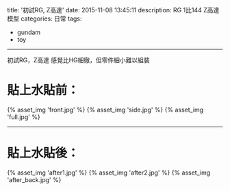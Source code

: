 title: '初試RG, Z高達'
date: 2015-11-08 13:45:11
description: RG 1比144 Z高達模型
categories: 日常
tags:
- gundam
- toy
---

初試RG，Z高達
感覺比HG細徹，但零件細小難以組裝

# 貼上水貼前：

{% asset_img 'front.jpg' %}
{% asset_img 'side.jpg' %}
{% asset_img 'full.jpg' %}

-----------

# 貼上水貼後：


{% asset_img 'after1.jpg' %}
{% asset_img 'after2.jpg' %}
{% asset_img 'after_back.jpg' %}
